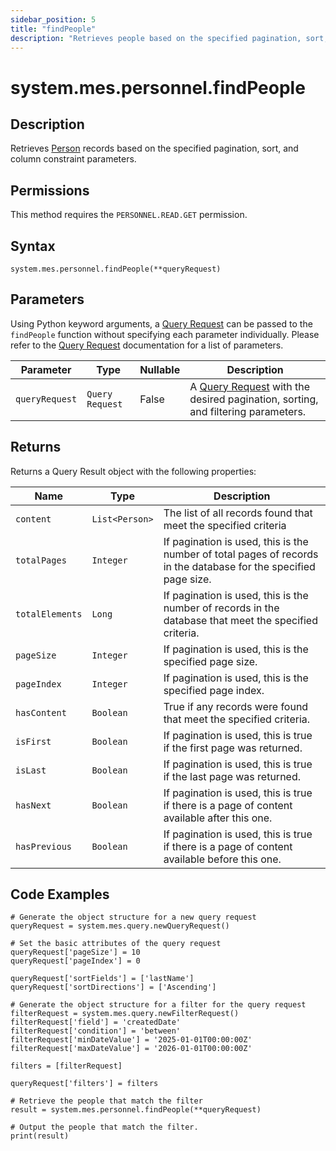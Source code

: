 ```yaml
---
sidebar_position: 5
title: "findPeople"
description: "Retrieves people based on the specified pagination, sort, and column constraint parameters."
---
```


# system.mes.personnel.findPeople

## Description

Retrieves [Person](../../data-model/personnel-model/personnel) records based on the specified pagination, sort, and column constraint parameters.


## Permissions

This method requires the `PERSONNEL.READ.GET` permission.

## Syntax

```
system.mes.personnel.findPeople(**queryRequest)
```

## Parameters

Using Python keyword arguments, a [Query Request](../query-script-api/new-query-request) can be passed to the `findPeople` function
without specifying each parameter individually. Please refer to the [Query Request](../query-script-api/new-query-request) documentation for a list of parameters.

| Parameter      | Type            | Nullable | Description                                                                                                                                                                                                                                                                                               |
|----------------|-----------------|----------|-----------------------------------------------------------------------------------------------------------------------------------------------------------------------------------------------------------------------------------------------------------------------------------------------------------|
| `queryRequest` | `Query Request`   | False    | A [Query Request](../query-script-api/new-query-request) with the desired pagination, sorting, and filtering parameters.   |

## Returns

Returns a Query Result object with the following properties:

| Name            | Type           | Description                                                                                                      |
| --------------- |----------------| ---------------------------------------------------------------------------------------------------------------- |
| `content`       | `List<Person>` | The list of all records found that meet the specified criteria                                                   |
| `totalPages`    | `Integer`      | If pagination is used, this is the number of total pages of records in the database for the specified page size. |
| `totalElements` | `Long`         | If pagination is used, this is the number of records in the database that meet the specified criteria.           |
| `pageSize`      | `Integer`      | If pagination is used, this is the specified page size.                                                          |
| `pageIndex`     | `Integer`      | If pagination is used, this is the specified page index.                                                         |
| `hasContent`    | `Boolean`      | True if any records were found that meet the specified criteria.                                                 |
| `isFirst`       | `Boolean`      | If pagination is used, this is true if the first page was returned.                                              |
| `isLast`        | `Boolean`      | If pagination is used, this is true if the last page was returned.                                               |
| `hasNext`       | `Boolean`      | If pagination is used, this is true if there is a page of content available after this one.                      |
| `hasPrevious`   | `Boolean`      | If pagination is used, this is true if there is a page of content available before this one.                     |

## Code Examples

```
# Generate the object structure for a new query request
queryRequest = system.mes.query.newQueryRequest()

# Set the basic attributes of the query request
queryRequest['pageSize'] = 10
queryRequest['pageIndex'] = 0

queryRequest['sortFields'] = ['lastName']
queryRequest['sortDirections'] = ['Ascending']

# Generate the object structure for a filter for the query request
filterRequest = system.mes.query.newFilterRequest()
filterRequest['field'] = 'createdDate'
filterRequest['condition'] = 'between'
filterRequest['minDateValue'] = '2025-01-01T00:00:00Z'
filterRequest['maxDateValue'] = '2026-01-01T00:00:00Z'

filters = [filterRequest]

queryRequest['filters'] = filters

# Retrieve the people that match the filter
result = system.mes.personnel.findPeople(**queryRequest)

# Output the people that match the filter.
print(result)
```